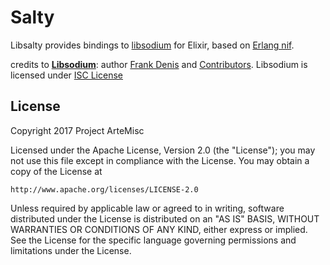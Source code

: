 # Salty

Libsalty provides bindings to [libsodium](https://github.com/jedisct1/libsodium)
for Elixir, based on [Erlang nif](http://erlang.org/doc/man/erl_nif.html).

credits to [**Libsodium**](https://github.com/jedisct1/libsodium): author [Frank Denis](https://github.com/jedisct1)
and [Contributors](https://github.com/jedisct1/libsodium/graphs/contributors).
Libsodium is licensed under [ISC License](https://github.com/jedisct1/libsodium/blob/master/LICENSE)

## License

Copyright 2017 Project ArteMisc

Licensed under the Apache License, Version 2.0 (the "License");
you may not use this file except in compliance with the License.
You may obtain a copy of the License at

    http://www.apache.org/licenses/LICENSE-2.0

Unless required by applicable law or agreed to in writing, software
distributed under the License is distributed on an "AS IS" BASIS,
WITHOUT WARRANTIES OR CONDITIONS OF ANY KIND, either express or implied.
See the License for the specific language governing permissions and
limitations under the License.
